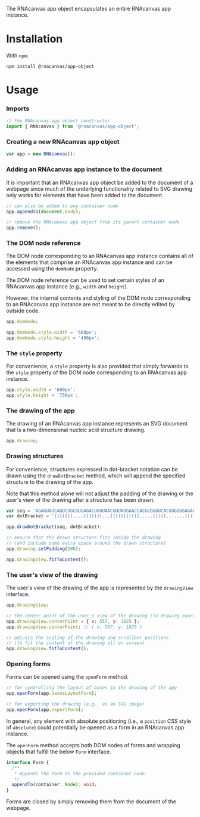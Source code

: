 The RNAcanvas app object encapsulates an entire RNAcanvas app instance.

# Installation

With `npm`:

```
npm install @rnacanvas/app-object
```

# Usage

### Imports

```javascript
// the RNAcanvas app object constructor
import { RNAcanvas } from '@rnacanvas/app-object';
```

### Creating a new RNAcanvas app object

```javascript
var app = new RNAcanvas();
```

### Adding an RNAcanvas app instance to the document

It is important that an RNAcanvas app object be added to the document of a webpage
since much of the underlying functionality related to SVG drawing
only works for elements that have been added to the document.

```javascript
// can also be added to any container node
app.appendTo(document.body);

// remove the RNAcanvas app object from its parent container node
app.remove();
```

### The DOM node reference

The DOM node corresponding to an RNAcanvas app instance
contains all of the elements that comprise an RNAcanvas app instance
and can be accessed using the `domNode` property.

The DOM node reference can be used to set certain styles of an RNAcanvas app instance
(e.g., `width` and `height`).

However, the internal contents and styling
of the DOM node corresponding to an RNAcanvas app instance
are not meant to be directly edited by outside code.

```javascript
app.domNode;

app.domNode.style.width = '600px';
app.domNode.style.height = '400px';
```

### The `style` property

For convenience, a `style` property is also provided
that simply forwards to the `style` property of the DOM node
corresponding to an RNAcanvas app instance.

```javascript
app.style.width = '600px';
app.style.height = '750px';
```

### The drawing of the app

The drawing of an RNAcanvas app instance
represents an SVG document that is a two-dimensional nucleic acid structure drawing.

```javascript
app.drawing;
```

### Drawing structures

For convenience, structures expressed in dot-bracket notation
can be drawn using the `drawDotBracket` method,
which will append the specified structure to the drawing of the app.

Note that this method alone will not adjust the padding of the drawing
or the user's view of the drawing after a structure has been drawn.

```javascript
var seq = 'AGAGUAGCAUUCUGCUUUAGACUGUUAACUUUAUGAACCACGCGUGUCACGUGGGGAGAGUUAACAGCGCCC';
var dotBracket = '(((((((....)))))))...(((((((((((.....(((((.......)))))..))))))))))).....';

app.drawDotBracket(seq, dotBracket);

// ensure that the drawn structure fits inside the drawing
// (and include some extra space around the drawn structure)
app.drawing.setPadding(200);

app.drawingView.fitToContent();
```

### The user's view of the drawing

The user's view of the drawing of the app is represented by the `drawingView` interface.

```javascript
app.drawingView;

// the center point of the user's view of the drawing (in drawing coordinates)
app.drawingView.centerPoint = { x: 557, y: 1825 };
app.drawingView.centerPoint; // { x: 557, y: 1825 }

// adjusts the scaling of the drawing and scrollbar positions
// (to fit the content of the drawing all on screen)
app.drawingView.fitToContent();
```

### Opening forms

Forms can be opened using the `openForm` method.

```javascript
// for controlling the layout of bases in the drawing of the app
app.openForm(app.basesLayoutForm);

// for exporting the drawing (e.g., as an SVG image)
app.openForm(app.exportForm);
```

In general, any element with absolute positioning
(i.e., a `position` CSS style of `absolute`)
could potentially be opened as a form in an RNAcanvas app instance.

The `openForm` method accepts both DOM nodes of forms
and wrapping objects that fulfill the below `Form` interface.

```typescript
interface Form {
  /**
   * Appends the form to the provided container node.
   */
  appendTo(container: Node): void;
}
```

Forms are closed by simply removing them from the document of the webpage.
